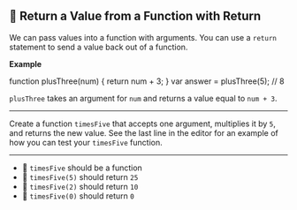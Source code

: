 🚀 Return a Value from a Function with Return
---------------------------------------------

We can pass values into a function with arguments. You can use a `return` statement to send a value back out of a function.

**Example**

function plusThree(num) {
  return num + 3;
}
var answer = plusThree(5); // 8

`plusThree` takes an argument for `num` and returns a value equal to `num + 3`.

* * *

Create a function `timesFive` that accepts one argument, multiplies it by `5`, and returns the new value. See the last line in the editor for an example of how you can test your `timesFive` function.

* * *

*   🧪 `timesFive` should be a function
*   🧪 `timesFive(5)` should return `25`
*   🧪 `timesFive(2)` should return `10`
*   🧪 `timesFive(0)` should return `0`
